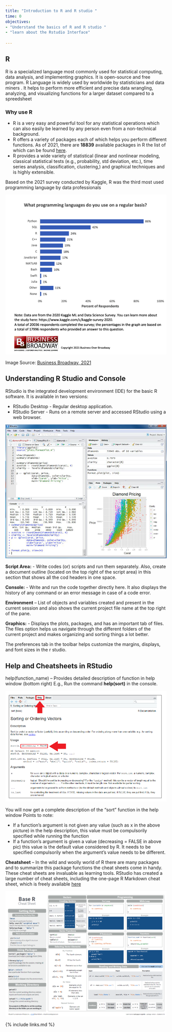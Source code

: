 ```yaml
---
title: "Introduction to R and R studio "
time: 0
objectives:
- "Understand the basics of R and R studio "
- "learn about the Rstudio Interface"

---
```


## R
R is a specialized language most commonly used for statistical computing, data analysis, and implementing graphics. It is open-source and free program. R Language is widely used by worldwide by statisticians and data miners . It helps to perform more efficient and precise data wrangling, analyzing, and visualizing functions for a larger dataset compared to a spreedsheet

### Why use R 
- R is a very easy and powerful tool for any statistical operations which can also easily be learned by any person even from a non-technical background.
-	R offers a variety of packages each of which helps you perform different functions. As of 2021, there are **18839** available packages in R the list of which can be found [here](https://cran.r-project.org/web/packages/available_packages_by_name.html). 
-	R provides a wide variety of statistical (linear and nonlinear modeling, classical statistical tests (e.g., probability, std deviation, etc.), time series analysis, classification, clustering,) and graphical techniques and is highly extensible.

Based on the 2021 survey conducted by Kaggle, R was the third most used programming language by data professionals


![Programming language use chart](../fig/01_Kaggle_2020_Programming_Usage.png)
 
Image Source: [Business Broadway, 2021](https://businessoverbroadway.com/2021/01/11/for-data-professionals-python-remains-top-programming-language-while-r-continues-to-decline/)

## Understanding R Studio and Console 

 RStudio is the integrated development environment (IDE) for the basic R software.
 It is available in two versions: 
- RStudio Desktop - Regular desktop application. 
- RStudio Server - Runs on a remote server and accessed RStudio using a web browser.

![RStudio Interface](../fig/01-Rstudio-interface.png)


**Script Area:** - Write codes (or) scripts and run them separately. Also, create a document outline (located on the top right of the script area) in this section that shows all the cod headers in one space.

__Console:__ - Write and run the code together directly here. It also displays the history of any command or an error message in case of a code error.

**Environment** – List of objects and variables created and present in the current session and also shows the current project file name at the top right of the pane.

**Graphics:** - Displays the plots, packages, and has an important tab of files. The files option helps us navigate through the different folders of the current project and makes organizing and sorting things a lot better.

The preferences tab in the toolbar helps customize the margins, displays, and font sizes in the r studio.

## Help and Cheatsheets in RStudio 

help(function_name) – Provides detailed description of function in help window (bottom right) 
E.g., Run the command **help(sort)** in the console.

![Help Rstudio](../fig/01-Help-rstudio.PNG)

You will now get a complete description of the “sort” function in the help window 
Points to note: 

- If a function’s argument is not given any value (such as x in the above picture) in the help description, this value must be compulsorily specified while running the function 
- If a function’s argument is given a value (decreasing = FALSE in above pic) this value is the default value considered by R. It needs to be specified compulsorily when the argument’s value needs to be different.

**Cheatsheet** – In the wild and woolly world of R there are many packages and to summarize this package functions the cheat sheets come in handy. These cheat sheets are invaluable as learning tools. RStudio has created a large number of cheat sheets, including the one-page R Markdown cheat sheet, which is freely available [here](https://www.rstudio.com/resources/cheatsheets/)

![Cheatsheet](../fig/01-cheatsheet.PNG)




{% include links.md %}
